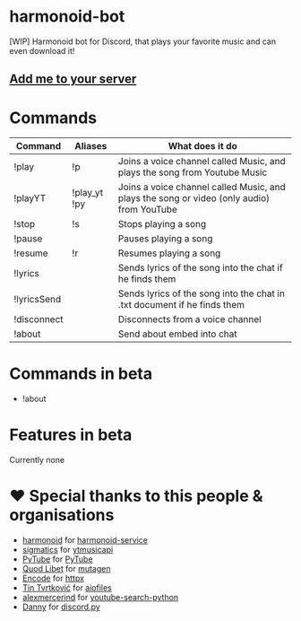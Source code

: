 # harmonoid-bot
[WIP] Harmonoid bot for Discord, that plays your favorite music and can even download it!

## [Add me to your server](https://discord.com/oauth2/authorize?client_id=802600265005137980&scope=bot&permissions=36932608)


# Commands
| Command                 | Aliases        | What does it do                                                                           |
|-------------------------|----------------|-------------------------------------------------------------------------------------------|
| !play <song name>       | !p             | Joins a voice channel called Music, and plays the song from Youtube Music                 |
| !playYT <song name>     | !play_yt !py   | Joins a voice channel called Music, and plays the song or video (only audio) from YouTube |
| !stop                   | !s             | Stops playing a song                                                                      |
| !pause                  |                | Pauses playing a song                                                                     |
| !resume                 | !r             | Resumes playing a song                                                                    |
| !lyrics <song name>     |                | Sends lyrics of the song into the chat if he finds them                                   |
| !lyricsSend <song name> |                | Sends lyrics of the song into the chat in .txt document if he finds them                  |
| !disconnect             |                | Disconnects from a voice channel                                                          |
| !about                  |                | Send about embed into chat                                                                |

# Commands in beta
- !about

# Features in beta
Currently none

# :heart: Special thanks to this people & organisations
- [harmonoid](https://github.com/harmonoid) for [harmonoid-service](https://github.com/harmonoid/harmonoid-service)
- [sigmatics](https://github.com/sigma67) for [ytmusicapi](https://github.com/sigma67/ytmusicapi)
- [PyTube](https://github.com/pytube) for [PyTube](https://github.com/pytube/pytube)
- [Quod Libet](https://github.com/quodlibet) for [mutagen](https://github.com/quodlibet/mutagen)
- [Encode](https://github.com/encode) for [httpx](https://github.com/encode/httpx)
- [Tin Tvrtković](https://github.com/Tinche) for [aiofiles](https://github.com/Tinche/aiofiles)
- [alexmercerind](https://github.com/alexmercerind) for [youtube-search-python](https://github.com/alexmercerind/youtube-search-python)
- [Danny](https://github.com/Rapptz) for [discord.py](https://github.com/Rapptz/discord.py)

<!--
# News
We removed auto-disconnect, since during testing, it crashed a server
-->
